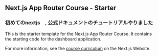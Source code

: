 ## Next.js App Router Course - Starter

### 初めてのnextjs　, 公式ドキュメントのチュートリアルやりました

This is the starter template for the Next.js App Router Course. It contains the starting code for the dashboard application.

For more information, see the [course curriculum](https://nextjs.org/learn) on the Next.js Website.

